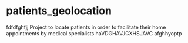 # patients_geolocation
fdfdfghfjj
Project to locate patients in order to facilitate their home appointments by medical specialists
haVDGHAVJCXHSJAVC
afghhyoptp
